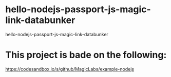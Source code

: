 # hello-nodejs-passport-js-magic-link-databunker
hello-nodejs-passport-js-magic-link-databunker

# This project is bade on the following:
https://codesandbox.io/s/github/MagicLabs/example-nodejs
